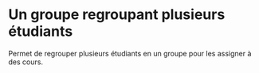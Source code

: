 
# Un groupe regroupant plusieurs étudiants

Permet de regrouper plusieurs étudiants en un groupe pour les assigner à des cours.
